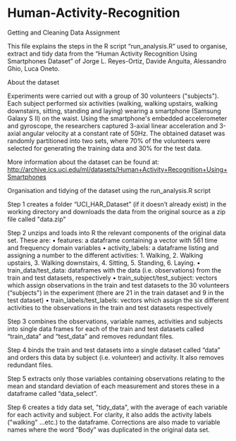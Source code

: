 # Human-Activity-Recognition
Getting and Cleaning Data Assignment

This file explains the steps in the R script “run_analysis.R” used to organise, extract and tidy data from the “Human Activity Recognition Using Smartphones Dataset” of Jorge L. Reyes-Ortiz, Davide Anguita, Alessandro Ghio, Luca Oneto.

About the dataset

Experiments were carried out with a group of 30 volunteers ("subjects"). Each subject performed six activities (walking, walking upstairs, walking downstairs, sitting, standing and laying) wearing a smartphone (Samsung Galaxy S II) on the waist. Using the smartphone's embedded accelerometer and gyroscope, the researchers captured 3-axial linear acceleration and 3-axial angular velocity at a constant rate of 50Hz. The obtained dataset was randomly partitioned into two sets, where 70% of the volunteers were selected for generating the training data and 30% for the test data. 

More information about the dataset can be found at: http://archive.ics.uci.edu/ml/datasets/Human+Activity+Recognition+Using+Smartphones

Organisation and tidying of the dataset using the run_analysis.R script

Step 1 creates a folder “UCI_HAR_Dataset”  (if it doesn’t already exist) in the working directory and downloads the data from the original source as a zip file called "data.zip"

Step 2 unzips and loads into R the relevant components of the original data set. These are:
•	features: a dataframe containing a vector with 561 time and frequency domain variables
•	activity_labels: a dataframe listing and assigning a number to the different activities: 1. Walking, 2. Walking upstairs, 3. Walking downstairs, 4. Sitting, 5. Standing, 6. Laying.
•	train_data/test_data: dataframes with the data (i.e. observations) from the train and test datasets, respectively
•	train_subject/test_subject: vectors which assign observations in the train and test datasets to the 30 volunteers (“subjects") in the experiment (there are 21 in the train dataset and 9 in the test dataset) 
•	train_labels/test_labels: vectors which assign the six different activities to the observations in the train and test datasets respectively

Step 3 combines the observations, variable names, activities and subjects into single data frames for each of the train and test datasets called “train_data” and “test_data” and removes redundant files.

Step 4 binds the train and test datasets into a single dataset called “data” and orders this data by subject (i.e. volunteer) and activity. It also removes redundant files.

Step 5 extracts only those variables containing observations relating to the mean and standard deviation of each measurement and stores these in a dataframe called “data_select”.

Step 6 creates a tidy data set, "tidy_data", with the average of each variable for each activity and subject. For clarity, it also adds the activity labels ("walking" ...etc.) to the dataframe. Corrections are also made to variable names where the word “Body” was duplicated in the original data set.
